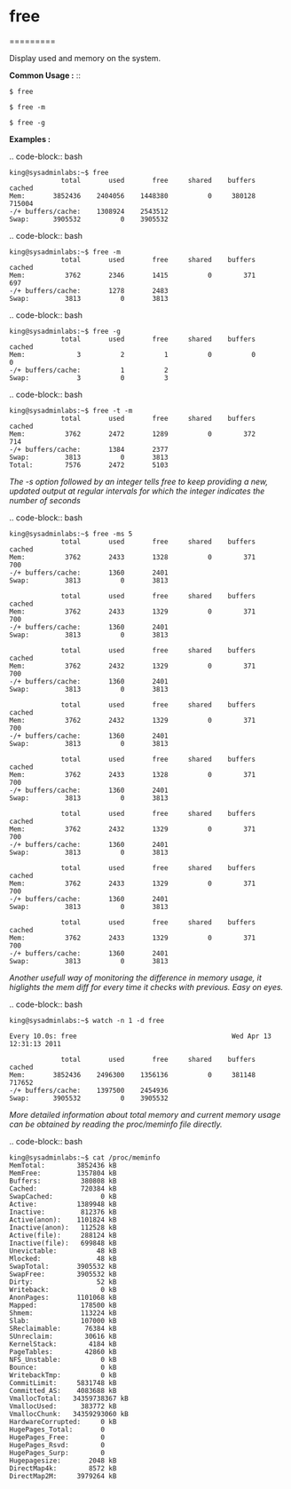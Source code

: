 # free
=========

Display used and memory on the system.

**Common Usage :**  ::

	$ free

	$ free -m

	$ free -g

**Examples :**

.. code-block:: bash

	king@sysadminlabs:~$ free
	             total       used       free     shared    buffers     cached
	Mem:       3852436    2404056    1448380          0     380128     715004
	-/+ buffers/cache:    1308924    2543512
	Swap:      3905532          0    3905532



.. code-block:: bash


	king@sysadminlabs:~$ free -m
	             total       used       free     shared    buffers     cached
	Mem:          3762       2346       1415          0        371        697
	-/+ buffers/cache:       1278       2483
	Swap:         3813          0       3813
	

.. code-block:: bash

	king@sysadminlabs:~$ free -g
	             total       used       free     shared    buffers     cached
	Mem:             3          2          1          0          0          0
	-/+ buffers/cache:          1          2
	Swap:            3          0          3
	

.. code-block:: bash

	king@sysadminlabs:~$ free -t -m
	             total       used       free     shared    buffers     cached
	Mem:          3762       2472       1289          0        372        714
	-/+ buffers/cache:       1384       2377
	Swap:         3813          0       3813
	Total:        7576       2472       5103


*The -s option followed by an integer tells free to keep providing a new, updated output at regular intervals for which the integer indicates the number of seconds*

.. code-block:: bash

	king@sysadminlabs:~$ free -ms 5
	             total       used       free     shared    buffers     cached
	Mem:          3762       2433       1328          0        371        700
	-/+ buffers/cache:       1360       2401
	Swap:         3813          0       3813

	             total       used       free     shared    buffers     cached
	Mem:          3762       2433       1329          0        371        700
	-/+ buffers/cache:       1360       2401
	Swap:         3813          0       3813

	             total       used       free     shared    buffers     cached
	Mem:          3762       2432       1329          0        371        700
	-/+ buffers/cache:       1360       2401
	Swap:         3813          0       3813

	             total       used       free     shared    buffers     cached
	Mem:          3762       2432       1329          0        371        700
	-/+ buffers/cache:       1360       2401
	Swap:         3813          0       3813

	             total       used       free     shared    buffers     cached
	Mem:          3762       2433       1328          0        371        700
	-/+ buffers/cache:       1360       2401
	Swap:         3813          0       3813

	             total       used       free     shared    buffers     cached
	Mem:          3762       2432       1329          0        371        700
	-/+ buffers/cache:       1360       2401
	Swap:         3813          0       3813

	             total       used       free     shared    buffers     cached
	Mem:          3762       2433       1329          0        371        700
	-/+ buffers/cache:       1360       2401
	Swap:         3813          0       3813

	             total       used       free     shared    buffers     cached
	Mem:          3762       2433       1329          0        371        700
	-/+ buffers/cache:       1360       2401
	Swap:         3813          0       3813
	


*Another usefull way of monitoring the difference in memory usage, it higlights the 
mem diff for every time it checks with previous. Easy on eyes.*

.. code-block:: bash

	king@sysadminlabs:~$ watch -n 1 -d free

	Every 10.0s: free                                       Wed Apr 13 12:31:13 2011

	             total       used       free     shared    buffers     cached
	Mem:       3852436    2496300    1356136          0     381148     717652
	-/+ buffers/cache:    1397500    2454936
	Swap:      3905532          0    3905532


*More detailed information about total memory and current memory usage can be obtained by reading the proc/meminfo file directly.*

.. code-block:: bash

	king@sysadminlabs:~$ cat /proc/meminfo 
	MemTotal:        3852436 kB
	MemFree:         1357804 kB
	Buffers:          380808 kB
	Cached:           720384 kB
	SwapCached:            0 kB
	Active:          1389948 kB
	Inactive:         812376 kB
	Active(anon):    1101824 kB
	Inactive(anon):   112528 kB
	Active(file):     288124 kB
	Inactive(file):   699848 kB
	Unevictable:          48 kB
	Mlocked:              48 kB
	SwapTotal:       3905532 kB
	SwapFree:        3905532 kB
	Dirty:                52 kB
	Writeback:             0 kB
	AnonPages:       1101068 kB
	Mapped:           178500 kB
	Shmem:            113224 kB
	Slab:             107000 kB
	SReclaimable:      76384 kB
	SUnreclaim:        30616 kB
	KernelStack:        4184 kB
	PageTables:        42860 kB
	NFS_Unstable:          0 kB
	Bounce:                0 kB
	WritebackTmp:          0 kB
	CommitLimit:     5831748 kB
	Committed_AS:    4083688 kB
	VmallocTotal:   34359738367 kB
	VmallocUsed:      383772 kB
	VmallocChunk:   34359293060 kB
	HardwareCorrupted:     0 kB
	HugePages_Total:       0
	HugePages_Free:        0
	HugePages_Rsvd:        0
	HugePages_Surp:        0
	Hugepagesize:       2048 kB
	DirectMap4k:        8572 kB
	DirectMap2M:     3979264 kB

